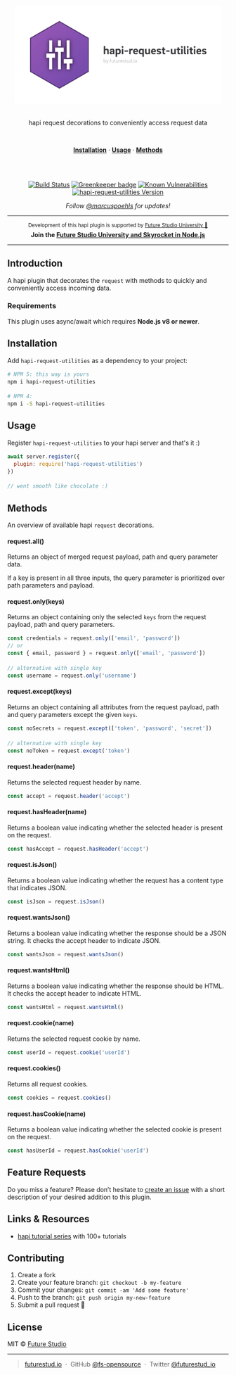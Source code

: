 <div align="center">
  <img width="471" style="max-width:100%;" src="https://github.com/fs-opensource/hapi-request-utilities/blob/master/media/hapi-request-utilities.png?raw=true" alt="hapi-request-utilities logo">
  <br/>
  <br/>
  <p>
    hapi request decorations to conveniently access request data
  </p>
  <br/>
  <p>
    <a href="#installation"><strong>Installation</strong></a> ·
    <a href="#usage"><strong>Usage</strong></a> ·
    <a href="#methods"><strong>Methods</strong></a>
  </p>
  <br/>
  <br/>
  <p>

  [![Build Status](https://travis-ci.org/fs-opensource/hapi-request-utilities.svg?branch=master)](https://travis-ci.org/fs-opensource/hapi-request-utilities) [![Greenkeeper badge](https://badges.greenkeeper.io/fs-opensource/hapi-request-utilities.svg)](https://greenkeeper.io/)
  <a href="https://snyk.io/test/github/fs-opensource/hapi-request-utilities"><img src="https://snyk.io/test/github/fs-opensource/hapi-request-utilities/badge.svg" alt="Known Vulnerabilities" data-canonical-src="https://snyk.io/test/github/fs-opensource/hapi-request-utilities" style="max-width:100%;"></a>
    <a href="https://www.npmjs.com/package/hapi-request-utilities"><img src="https://img.shields.io/npm/v/hapi-request-utilities.svg" alt="hapi-request-utilities Version" data-canonical-src="https://img.shields.io/npm/v/hapi-request-utilities.svg" style="max-width:100%;"></a>
  </p>
  <p>
    <em>Follow <a href="http://twitter.com/marcuspoehls">@marcuspoehls</a> for updates!</em>
  </p>
</div>

------

<p align="center"><sup>Development of this hapi plugin is supported by <a href="https://futurestud.io">Future Studio University 🚀</a></sup>
<br><b>
Join the <a href="https://futurestud.io/university">Future Studio University and Skyrocket in Node.js</a></b>
</p>

------


## Introduction
A hapi plugin that decorates the `request` with methods to quickly and conveniently access incoming data.


### Requirements
This plugin uses async/await which requires **Node.js v8 or newer**.


## Installation
Add `hapi-request-utilities` as a dependency to your project:

```bash
# NPM 5: this way is yours
npm i hapi-request-utilities

# NPM 4:
npm i -S hapi-request-utilities
```


## Usage
Register `hapi-request-utilities` to your hapi server and that's it :)

```js
await server.register({
  plugin: require('hapi-request-utilities')
})

// went smooth like chocolate :)
```


## Methods
An overview of available hapi `request` decorations.


#### request.all()
Returns an object of merged request payload, path and query parameter data.

If a key is present in all three inputs, the query parameter is prioritized over path parameters and payload.


#### request.only(keys)
Returns an object containing only the selected `keys` from the request payload, path and query parameters.

```js
const credentials = request.only(['email', 'password'])
// or
const { email, password } = request.only(['email', 'password'])

// alternative with single key
const username = request.only('username')
```


#### request.except(keys)
Returns an object containing all attributes from the request payload, path and query parameters except the given `keys`.

```js
const noSecrets = request.except(['token', 'password', 'secret'])

// alternative with single key
const noToken = request.except('token')
```


#### request.header(name)
Returns the selected request header by name.

```js
const accept = request.header('accept')
```


#### request.hasHeader(name)
Returns a boolean value indicating whether the selected header is present on the request.

```js
const hasAccept = request.hasHeader('accept')
```


#### request.isJson()
Returns a boolean value indicating whether the request has a content type that indicates JSON.

```js
const isJson = request.isJson()
```


#### request.wantsJson()
Returns a boolean value indicating whether the response should be a JSON string. It checks the accept header to indicate JSON.

```js
const wantsJson = request.wantsJson()
```


#### request.wantsHtml()
Returns a boolean value indicating whether the response should be HTML. It checks the accept header to indicate HTML.

```js
const wantsHtml = request.wantsHtml()
```


#### request.cookie(name)
Returns the selected request cookie by name.

```js
const userId = request.cookie('userId')
```


#### request.cookies()
Returns all request cookies.

```js
const cookies = request.cookies()
```


#### request.hasCookie(name)
Returns a boolean value indicating whether the selected cookie is present on the request.

```js
const hasUserId = request.hasCookie('userId')
```


## Feature Requests
Do you miss a feature? Please don’t hesitate to
[create an issue](https://github.com/fs-opensource/hapi-request-utilities/issues) with a short description of your desired addition to this plugin.


## Links & Resources

- [hapi tutorial series](https://futurestud.io/tutorials/hapi-get-your-server-up-and-running) with 100+ tutorials


## Contributing

1.  Create a fork
2.  Create your feature branch: `git checkout -b my-feature`
3.  Commit your changes: `git commit -am 'Add some feature'`
4.  Push to the branch: `git push origin my-new-feature`
5.  Submit a pull request 🚀


## License

MIT © [Future Studio](https://futurestud.io)

---

> [futurestud.io](https://futurestud.io) &nbsp;&middot;&nbsp;
> GitHub [@fs-opensource](https://github.com/fs-opensource/) &nbsp;&middot;&nbsp;
> Twitter [@futurestud_io](https://twitter.com/futurestud_io)
